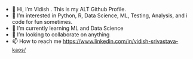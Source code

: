 - 👋 Hi, I’m Vidish . This is my ALT Github Profile.
- 👀 I’m interested in Python, R, Data Science, ML, Testing, Analysis, and i code for fun sometimes.
- 🌱 I’m currently learning ML and Data Science
- 💞️ I’m looking to collaborate on anything
- 📫 How to reach me https://www.linkedin.com/in/vidish-srivastava-kaos/

<!---
ulolol/ulolol is a ✨ special ✨ repository because its `README.md` (this file) appears on your GitHub profile.
You can click the Preview link to take a look at your changes.
--->
